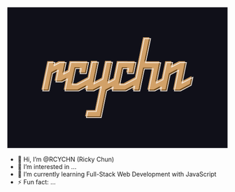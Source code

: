 <img src="https://github.com/RCYCHN/RCYCHN/blob/main/rcychn_Midnight_Navy_BG.png" alt="RCYCHNLogo" width="800px" />

- 👋 Hi, I’m @RCYCHN (Ricky Chun)
- 👀 I’m interested in ...
- 🌱 I’m currently learning Full-Stack Web Development with JavaScript
- ⚡ Fun fact: ...

<!---
RCYCHN/RCYCHN is a ✨ special ✨ repository because its `README.md` (this file) appears on your GitHub profile.
You can click the Preview link to take a look at your changes.
--->
